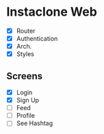 # Instaclone Web

- [x] Router
- [x] Authentication
- [x] Arch.
- [x] Styles

## Screens

- [x] Login
- [x] Sign Up
- [ ] Feed
- [ ] Profile
- [ ] See Hashtag